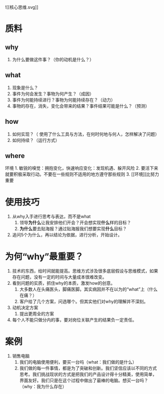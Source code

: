 ![[核心思维.svg]]
# 质料
## why
1. 为什么要做这件事？（你的动机是什么？）
## what
1. 现象是什么？
2. 事件为何会发生？事物为何产生？（成因）
3. 事件为何能持续进行？事物为何能持续存在？（动力）
4. 事物的存在，消失，变化会带来的结果？事件结果可能是什么？（预测）
## how
1. 如何实现？（ 使用了什么工具与方法，在何时何地与何人，怎样解决了问题）
2. 如何持续？（运行方式）
## where
环境
	1. 敏锐的嗅觉：拥抱变化，快速响应变化：发现机遇、躲开风险
	2. 要活下来就要积极采取行动。不要在一些规则不适用的地方遵守那些规则
	3. [[环境]]比努力重要
# 使用技巧
1. 从why入手进行思考与表达，而不是what
	1. 领导**为什么**让我安排他们开会？开会想实现**什么**样的目标？
	2. **为什么**要去贴海报？通过贴海报我们想要实现**什么**目标？
2. 追问5个为什么，再以结论为依据，进行分析，开始设计。
# 为何“why”最重要？
1. 技术的东西，给时间就能提高。思维方式涉及很多底层假设与思维模式，如果存在问题，没有一定的时间与大量成本很难改变。
2. 看到问题的实质，抓住why的本质，激发how的创意。
	1. 大多数人在头痛医头，脚痛医脚。其实病因并不在以为的“what”上（什么在痛？）
	2. 客户给了几个方案，问选哪个。但其实他们对why的理解并不深刻。
3. 动机决定方案
	1. 提出更周全的方案
4. 每个人不能只做分内的事，要对岗位关联产生的结果负一定责任。
# 案例
1. 销售电脑
	1. 我们的电脑使用便利，要买一台吗（what：我们做的是什么）
	2. 我们做的每一件事情，都是为了突破和创新。我们坚信应该以不同的方式思考。我们挑战现状的方式是把我们的产品设计得十分精美，使用简单，界面友好。我们只是在这个过程中做出了最棒的电脑。想买一台吗？（why：我为什么存在）